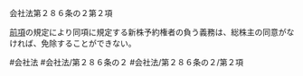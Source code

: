 会社法第２８６条の２第２項

[前項](会社法＿＿＿＿第２８６条の２第１項)の規定により同項に規定する新株予約権者の負う義務は、総株主の同意がなければ、免除することができない。

#会社法
#会社法/第２８６条の２
#会社法/第２８６条の２/第２項
